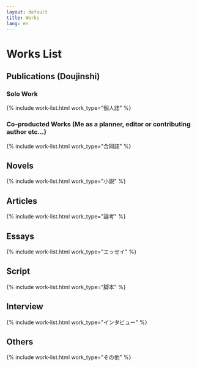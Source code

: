 ```yaml
---
layout: default
title: Works
lang: en
---
```


# Works List

## Publications<span class="small"> (Doujinshi)</span>

### Solo Work

<div class="not-neon not-list work_list">
{% include work-list.html work_type="個人誌" %}
</div>

### Co-producted Works<span class="small"> (Me as a planner, editor or contributing author etc...)</span>

<div class="not-neon not-list work_list">
{% include work-list.html work_type="合同誌" %}
</div>

## Novels

<div class="not-neon not-list work_list">
{% include work-list.html work_type="小説" %}
</div>

## Articles

<div class="not-neon not-list work_list">
{% include work-list.html work_type="論考" %}
</div>

## Essays

<div class="not-neon not-list work_list">
{% include work-list.html work_type="エッセイ" %}
</div>

## Script

<div class="not-neon not-list work_list">
{% include work-list.html work_type="脚本" %}
</div>

## Interview

<div class="not-neon not-list work_list">
{% include work-list.html work_type="インタビュー" %}
</div>

## Others

<div class="not-neon not-list work_list">
{% include work-list.html work_type="その他" %}
</div>